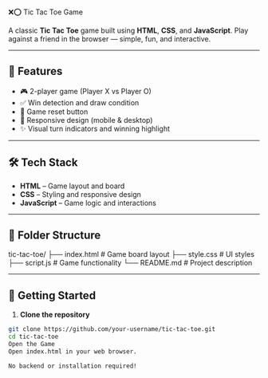 
❌⭕ Tic Tac Toe Game

A classic **Tic Tac Toe** game built using **HTML**, **CSS**, and **JavaScript**. Play against a friend in the browser — simple, fun, and interactive.

---

## 🌟 Features

- 🎮 2-player game (Player X vs Player O)
- ✅ Win detection and draw condition
- 🔁 Game reset button
- 📱 Responsive design (mobile & desktop)
- ✨ Visual turn indicators and winning highlight

---

## 🛠️ Tech Stack

- **HTML** – Game layout and board
- **CSS** – Styling and responsive design
- **JavaScript** – Game logic and interactions

---

## 📁 Folder Structure

tic-tac-toe/
├── index.html # Game board layout
├── style.css # UI styles
├── script.js # Game functionality
└── README.md # Project description


---

## 🚀 Getting Started

1. **Clone the repository**
```bash
git clone https://github.com/your-username/tic-tac-toe.git
cd tic-tac-toe
Open the Game
Open index.html in your web browser.

No backend or installation required!

